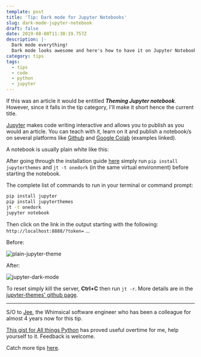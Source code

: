 ```yaml
---
template: post
title: 'Tip: Dark mode for Jupyter Notebooks'
slug: dark-mode-jupyter-notebook
draft: false
date: 2019-08-08T11:30:19.757Z
description: |-
  Dark mode everything!
  Dark mode looks awesome and here's how to have it on Jupyter Notebook.
category: tips
tags:
  - tips
  - code
  - python
  - jupyter
---
```

If this was an article it would be entitled **_Theming Jupyter notebook_**. However, since it falls in the tip category, I'll make it short hence the current title.

[Jupyter](https://jupyter.org/) makes code writing interactive and allows you to publish as you would an article. You can teach with it, learn on it and publish a notebook/s on several platforms like [Github](https://github.com/NdagiStanley/dsa/blob/master/DSA%20-%20Medium.ipynb) and [Google Colab](https://colab.research.google.com/notebooks/basic_features_overview.ipynb) (examples linked).

A notebook is usually plain white like this:

After going through the installation guide [here](https://jupyter.readthedocs.io/en/latest/install.html) simply run `pip install jupyterthemes` and `jt -t onedork` (in the same virtual environment) before starting the notebook. 

The complete list of commands to run in your terminal or command prompt:

```bash
pip install jupyter
pip install jupyterthemes
jt -t onedork
jupyter notebook
```

Then click on the link in the output starting with the following: `http://localhost:8888/?token=` ...

Before:

![plain-jupyter-theme](/media/screenshot-2019-08-08-14.59.03.png)

After:

![jupyter-dark-mode](/media/screenshot-2019-08-08-14.56.28.png)

To reset simply kill the server, **Ctrl+C** then run `jt -r`. More details are in the [jupyter-themes' github page](https://github.com/dunovank/jupyter-themes).

- - -

S/O to [Jee](https://twitter.com/jeegik), the Whimsical software engineer who has been a colleague for almost 4 years now for this tip.

[This gist for All things Python](https://gist.github.com/NdagiStanley/bf9db623e8a96ef2ab631a28c9a1eba8) has proved useful overtime for me, help yourself to it. Feedback is welcome.

Catch more tips [here](https://stanmd.tk/category/tips/).
